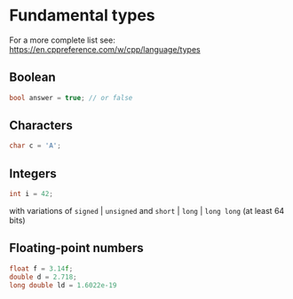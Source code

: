 # Fundamental types

For a more complete list see: https://en.cppreference.com/w/cpp/language/types

## Boolean

```cpp
bool answer = true; // or false
```

## Characters

```cpp
char c = 'A';
```

## Integers

```cpp
int i = 42;
```

with variations of `signed` | `unsigned` and `short` | `long` | `long long` (at least 64 bits)

## Floating-point numbers

```cpp
float f = 3.14f;
double d = 2.718;
long double ld = 1.6022e-19 
```

